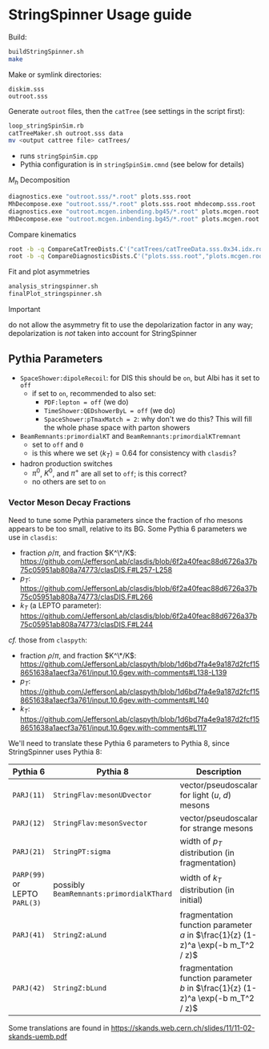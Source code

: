 # StringSpinner Usage guide

Build:
```bash
buildStringSpinner.sh
make
```

Make or symlink directories:
```
diskim.sss
outroot.sss
```

Generate `outroot` files, then the `catTree` (see settings in the script first):
```bash
loop_stringSpinSim.rb
catTreeMaker.sh outroot.sss data
mv <output cattree file> catTrees/
```
- runs `stringSpinSim.cpp`
- Pythia configuration is in `stringSpinSim.cmnd` (see below for details)

$M_h$ Decomposition
```bash
diagnostics.exe "outroot.sss/*.root" plots.sss.root
MhDecompose.exe "outroot.sss/*.root" plots.sss.root mhdecomp.sss.root
diagnostics.exe "outroot.mcgen.inbending.bg45/*.root" plots.mcgen.root
MhDecompose.exe "outroot.mcgen.inbending.bg45/*.root" plots.mcgen.root mhdecomp.mcgen.root
```

Compare kinematics
```bash
root -b -q CompareCatTreeDists.C'("catTrees/catTreeData.sss.0x34.idx.root","catTrees/catTreeData.mcgen.inbending.bg45.0x34.idx.root")'
root -b -q CompareDiagnosticsDists.C'("plots.sss.root","plots.mcgen.root","diagcomp.sss","StringSpinner","CLAS12 MCgen")'
```


Fit and plot asymmetries
```bash
analysis_stringspinner.sh
finalPlot_stringspinner.sh
```

> [!IMPORTANT]
> do not allow the asymmetry fit to use the depolarization factor in any way; depolarization
> is _not_ taken into account for StringSpinner


## Pythia Parameters

- `SpaceShower:dipoleRecoil`: for DIS this should be `on`, but Albi has it set to `off`
  - if set to `on`, recommended to also set:
    - `PDF:lepton = off` (we do)
    - `TimeShower:QEDshowerByL = off` (we do)
    - `SpaceShower:pTmaxMatch = 2`: why don't we do this? This will fill the whole phase space with parton showers
- `BeamRemnants:primordialKT` and `BeamRemnants:primordialKTremnant`
  - set to `off` and `0`
  - is this where we set $\langle k_T \rangle = 0.64$ for consistency with `clasdis`?
- hadron production switches
  - $\pi^0$, $K^0$, and $\pi^+$ are all set to `off`; is this correct?
  - no others are set to `on`

### Vector Meson Decay Fractions

Need to tune some Pythia parameters since the fraction of rho mesons appears to be too small, relative to its BG. Some Pythia 6 parameters we use in `clasdis`:
- fraction $\rho/\pi$, and fraction $K^\*/K$: <https://github.com/JeffersonLab/clasdis/blob/6f2a40feac88d6726a37b75c05951ab808a74773/clasDIS.F#L257-L258>
- $p_T$: <https://github.com/JeffersonLab/clasdis/blob/6f2a40feac88d6726a37b75c05951ab808a74773/clasDIS.F#L266>
- $k_T$ (a LEPTO parameter): <https://github.com/JeffersonLab/clasdis/blob/6f2a40feac88d6726a37b75c05951ab808a74773/clasDIS.F#L244>

_cf._ those from `claspyth`:
- fraction $\rho/\pi$, and fraction $K^\*/K$: <https://github.com/JeffersonLab/claspyth/blob/1d6bd7fa4e9a187d2fcf158651638a1aecf3a761/input.10.6gev.with-comments#L138-L139>
- $p_T$: <https://github.com/JeffersonLab/claspyth/blob/1d6bd7fa4e9a187d2fcf158651638a1aecf3a761/input.10.6gev.with-comments#L140>
- $k_T$: <https://github.com/JeffersonLab/claspyth/blob/1d6bd7fa4e9a187d2fcf158651638a1aecf3a761/input.10.6gev.with-comments#L117>

We'll need to translate these Pythia 6 parameters to Pythia 8, since StringSpinner uses Pythia 8:

| Pythia 6                      | Pythia 8                                 | Description                                     | Value |
| ---                           | ---                                      | ---                                             | ---   |
| `PARJ(11)`                    | `StringFlav:mesonUDvector`               | vector/pseudoscalar for light ($u$, $d$) mesons | 0.70  |
| `PARJ(12)`                    | `StringFlav:mesonSvector`                | vector/pseudoscalar for strange mesons          | 0.75  |
| `PARJ(21)`                    | `StringPT:sigma`                         | width of $p_T$ distribution (in fragmentation)  | 0.5   |
| `PARP(99)` or LEPTO `PARL(3)` | possibly `BeamRemnants:primordialKThard` | width of $k_T$ distribution (in initial)        | 0.64  |
| `PARJ(41)`                    | `StringZ:aLund`                          | fragmentation function parameter $a$ in $\frac{1}{z} (1-z)^a \exp(-b m_T^2 / z)$ | 1.2  |
| `PARJ(42)`                    | `StringZ:bLund`                          | fragmentation function parameter $b$ in $\frac{1}{z} (1-z)^a \exp(-b m_T^2 / z)$ | 0.58 |

Some translations are found in <https://skands.web.cern.ch/slides/11/11-02-skands-uemb.pdf>
